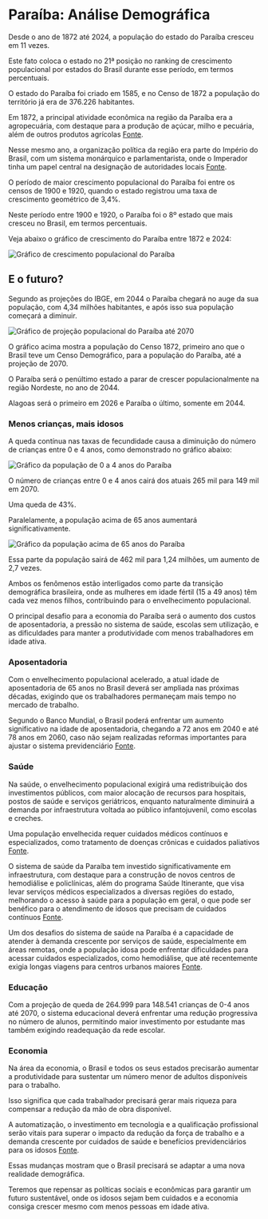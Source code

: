 # Paraíba: Análise Demográfica

Desde o ano de 1872 até 2024, a população do estado do Paraíba cresceu em 11 vezes.

Este fato coloca o estado no 21ª posição no ranking de crescimento populacional por estados do Brasil durante esse período, em termos percentuais.

O estado do Paraíba foi criado em 1585, e no Censo de 1872 a população do território já era de 376.226 habitantes.

Em 1872, a principal atividade econômica na região da Paraíba era a agropecuária, com destaque para a produção de açúcar, milho e pecuária, além de outros produtos agrícolas  [Fonte](https://dialnet.unirioja.es/descarga/articulo/8082802.pdf).

Nesse mesmo ano, a organização política da região era parte do Império do Brasil, com um sistema monárquico e parlamentarista, onde o Imperador tinha um papel central na designação de autoridades locais  [Fonte](https://www.caesp.com.br/libwww/colegios/uploads/uploadsMateriais/14092022154711historia_brasil_segundo_reinado%20-%20lista%20de%20exerc%C3%ADcios.pdf).

O período de maior crescimento populacional do Paraíba foi entre os censos de 1900 e 1920, quando o estado registrou uma taxa de crescimento geométrico de 3,4%.

Neste período entre 1900 e 1920, o Paraíba foi o 8º estado que mais cresceu no Brasil, em termos percentuais.

Veja abaixo o gráfico de crescimento do Paraíba entre 1872 e 2024:

![Gráfico de crescimento populacional do Paraíba](D:\jornalera-marista\censo-2022\dados\estados\graphs_pop_2024\Paraíba.png)

## E o futuro?

Segundo as projeções do IBGE, em 2044 o Paraíba chegará no auge da sua população, com 4,34 milhões habitantes, e após isso sua população começará a diminuir.

![Gráfico de projeção populacional do Paraíba até 2070](D:\jornalera-marista\censo-2022\dados\estados\graficos_populacao_estados_2070\Paraíba.png)

O gráfico acima mostra a população do Censo 1872, primeiro ano que o Brasil teve um Censo Demográfico, para a população do Paraíba, até a projeção de 2070.

O Paraíba será o penúltimo estado a parar de crescer populacionalmente na região Nordeste, no ano de 2044.

Alagoas será o primeiro em 2026 e Paraíba o último, somente em 2044.

### Menos crianças, mais idosos

A queda contínua nas taxas de fecundidade causa a diminuição do número de crianças entre 0 e 4 anos, como demonstrado no gráfico abaixo:

![Gráfico da população de 0 a 4 anos do Paraíba](D:\jornalera-marista\censo-2022\dados\estados\populacao_graficos_0_4_anos\estado_Paraíba.png)

O número de crianças entre 0 e 4 anos cairá dos atuais 265 mil para 149 mil em 2070.

Uma queda de 43%.

Paralelamente, a população acima de 65 anos aumentará significativamente.

![Gráfico da população acima de 65 anos do Paraíba](D:\jornalera-marista\censo-2022\dados\estados\populacao_graficos_acima_65\estado_Paraíba_acima_65.png)

Essa parte da população sairá de 462 mil para 1,24 milhões, um aumento de 2,7 vezes.

Ambos os fenômenos estão interligados como parte da transição demográfica brasileira, onde as mulheres em idade fértil (15 a 49 anos) têm cada vez menos filhos, contribuindo para o envelhecimento populacional.

O principal desafio para a economia do Paraíba será o aumento dos custos de aposentadoria, a pressão no sistema de saúde, escolas sem utilização, e as dificuldades para manter a produtividade com menos trabalhadores em idade ativa.

### Aposentadoria

Com o envelhecimento populacional acelerado, a atual idade de aposentadoria de 65 anos no Brasil deverá ser ampliada nas próximas décadas, exigindo que os trabalhadores permaneçam mais tempo no mercado de trabalho.

Segundo o Banco Mundial, o Brasil poderá enfrentar um aumento significativo na idade de aposentadoria, chegando a 72 anos em 2040 e até 78 anos em 2060, caso não sejam realizadas reformas importantes para ajustar o sistema previdenciário [Fonte](https://www.migalhas.com.br/depeso/413353/futuro-da-aposentadoria-no-brasil-preparados-para-trabalhar-ate-78).

### Saúde

Na saúde, o envelhecimento populacional exigirá uma redistribuição dos investimentos públicos, com maior alocação de recursos para hospitais, postos de saúde e serviços geriátricos, enquanto naturalmente diminuirá a demanda por infraestrutura voltada ao público infantojuvenil, como escolas e creches.

Uma população envelhecida requer cuidados médicos contínuos e especializados, como tratamento de doenças crônicas e cuidados paliativos [Fonte](https://institutodelongevidade.org/longevidade-e-saude/envelhecimento-dos-brasileiros).

O sistema de saúde da Paraíba tem investido significativamente em infraestrutura, com destaque para a construção de novos centros de hemodiálise e policlínicas, além do programa Saúde Itinerante, que visa levar serviços médicos especializados a diversas regiões do estado, melhorando o acesso à saúde para a população em geral, o que pode ser benéfico para o atendimento de idosos que precisam de cuidados contínuos [Fonte](https://paraiba.pb.gov.br/noticias/investimentos-de-r-300-milhoes-na-saude-vao-ampliar-acoes-e-ofertar-servicos-essenciais-a-populacao).

Um dos desafios do sistema de saúde na Paraíba é a capacidade de atender à demanda crescente por serviços de saúde, especialmente em áreas remotas, onde a população idosa pode enfrentar dificuldades para acessar cuidados especializados, como hemodiálise, que até recentemente exigia longas viagens para centros urbanos maiores [Fonte](https://paraiba.pb.gov.br/noticias/investimentos-de-r-300-milhoes-na-saude-vao-ampliar-acoes-e-ofertar-servicos-essenciais-a-populacao).

### Educação

Com a projeção de queda de 264.999 para 148.541 crianças de 0-4 anos até 2070, o sistema educacional deverá enfrentar uma redução progressiva no número de alunos, permitindo maior investimento por estudante mas também exigindo readequação da rede escolar.

### Economia

Na área da economia, o Brasil e todos os seus estados precisarão aumentar a produtividade para sustentar um número menor de adultos disponíveis para o trabalho.

Isso significa que cada trabalhador precisará gerar mais riqueza para compensar a redução da mão de obra disponível.

A automatização, o investimento em tecnologia e a qualificação profissional serão vitais para superar o impacto da redução da força de trabalho e a demanda crescente por cuidados de saúde e benefícios previdenciários para os idosos [Fonte](https://talentosenior.com.br/os-impactos-do-envelhecimento-populacional-na-economia-do-brasil-desafios-e-oportunidades).

Essas mudanças mostram que o Brasil precisará se adaptar a uma nova realidade demográfica.

Teremos que repensar as políticas sociais e econômicas para garantir um futuro sustentável, onde os idosos sejam bem cuidados e a economia consiga crescer mesmo com menos pessoas em idade ativa.
